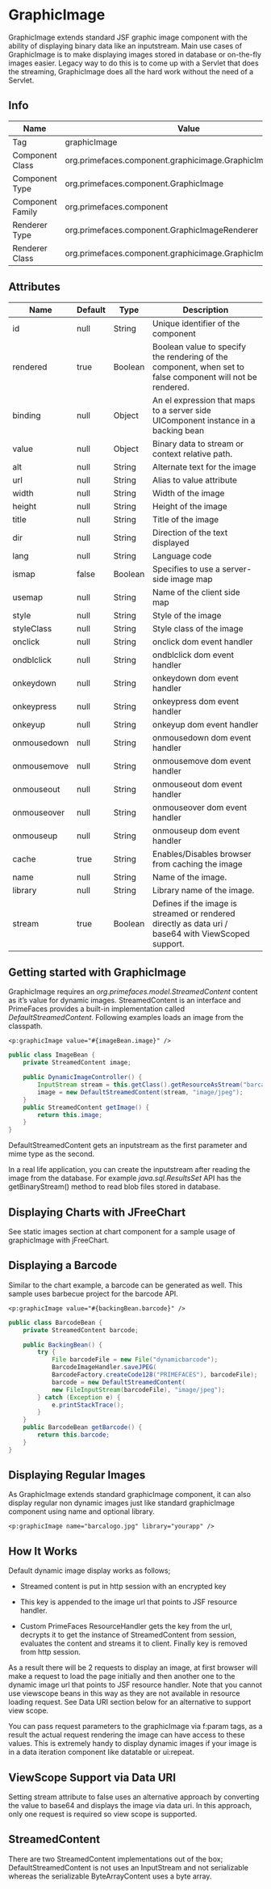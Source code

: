 # GraphicImage

GraphicImage extends standard JSF graphic image component with the ability of displaying binary
data like an inputstream. Main use cases of GraphicImage is to make displaying images stored in
database or on-the-fly images easier. Legacy way to do this is to come up with a Servlet that does
the streaming, GraphicImage does all the hard work without the need of a Servlet.

## Info

| Name | Value |
| - | - |
| Tag | graphicImage
| Component Class | org.primefaces.component.graphicimage.GraphicImage
| Component Type | org.primefaces.component.GraphicImage
| Component Family | org.primefaces.component |
| Renderer Type | org.primefaces.component.GraphicImageRenderer
| Renderer Class | org.primefaces.component.graphicimage.GraphicImageRenderer

## Attributes

| Name | Default | Type | Description | 
| --- | --- | --- | --- |
id | null | String | Unique identifier of the component
rendered | true | Boolean | Boolean value to specify the rendering of the component, when set to false component will not be rendered.
binding | null | Object | An el expression that maps to a server side UIComponent instance in a backing bean
value | null | Object | Binary data to stream or context relative path.
alt | null | String | Alternate text for the image
url | null | String | Alias to value attribute
width | null | String | Width of the image
height | null | String | Height of the image
title | null | String | Title of the image
dir | null | String | Direction of the text displayed
lang | null | String | Language code
ismap | false | Boolean | Specifies to use a server-side image map
usemap | null | String | Name of the client side map
style | null | String | Style of the image
styleClass | null | String | Style class of the image
onclick | null | String | onclick dom event handler
ondblclick | null | String | ondblclick dom event handler
onkeydown | null | String | onkeydown dom event handler
onkeypress | null | String | onkeypress dom event handler
onkeyup | null | String | onkeyup dom event handler
onmousedown | null | String | onmousedown dom event handler
onmousemove | null | String | onmousemove dom event handler
onmouseout | null | String | onmouseout dom event handler
onmouseover | null | String | onmouseover dom event handler
onmouseup | null | String | onmouseup dom event handler
cache | true | String | Enables/Disables browser from caching the image
name | null | String | Name of the image.
library | null | String | Library name of the image.
stream | true | Boolean | Defines if the image is streamed or rendered directly as data uri / base64 with ViewScoped support.

## Getting started with GraphicImage
GraphicImage requires an _org.primefaces.model.StreamedContent_ content as it’s value for dynamic
images. StreamedContent is an interface and PrimeFaces provides a built-in implementation called
_DefaultStreamedContent_. Following examples loads an image from the classpath.

```xhtml
<p:graphicImage value="#{imageBean.image}" />
```
```java
public class ImageBean {
    private StreamedContent image;

    public DynamicImageController() {
        InputStream stream = this.getClass().getResourceAsStream("barcalogo.jpg");
        image = new DefaultStreamedContent(stream, "image/jpeg");
    }
    public StreamedContent getImage() {
        return this.image;
    }
}
```
DefaultStreamedContent gets an inputstream as the first parameter and mime type as the second.


In a real life application, you can create the inputstream after reading the image from the database.
For example _java.sql.ResultsSet_ API has the getBinaryStream() method to read blob files stored in
database.

## Displaying Charts with JFreeChart
See static images section at chart component for a sample usage of graphicImage with jFreeChart.

## Displaying a Barcode
Similar to the chart example, a barcode can be generated as well. This sample uses barbecue project
for the barcode API.

```xhtml
<p:graphicImage value="#{backingBean.barcode}" />
```
```java
public class BarcodeBean {
    private StreamedContent barcode;

    public BackingBean() {
        try {
            File barcodeFile = new File("dynamicbarcode");
            BarcodeImageHandler.saveJPEG(
            BarcodeFactory.createCode128("PRIMEFACES"), barcodeFile);
            barcode = new DefaultStreamedContent(
            new FileInputStream(barcodeFile), "image/jpeg");
        } catch (Exception e) {
            e.printStackTrace();
        }
    }
    public BarcodeBean getBarcode() {
        return this.barcode;
    }
}
```
## Displaying Regular Images
As GraphicImage extends standard graphicImage component, it can also display regular non
dynamic images just like standard graphicImage component using name and optional library.

```xhtml
<p:graphicImage name="barcalogo.jpg" library="yourapp" />
```
## How It Works
Default dynamic image display works as follows;

- Streamed content is put in http session with an encrypted key
- This key is appended to the image url that points to JSF resource handler.


- Custom PrimeFaces ResourceHandler gets the key from the url, decrypts it to get the instance of
    StreamedContent from session, evaluates the content and streams it to client. Finally key is
    removed from http session.

As a result there will be 2 requests to display an image, at first browser will make a request to load
the page initially and then another one to the dynamic image url that points to JSF resource handler.
Note that you cannot use viewscope beans in this way as they are not available in resource loading
request. See Data URI section below for an alternative to support view scope.

You can pass request parameters to the graphicImage via f:param tags, as a result the actual request
rendering the image can have access to these values. This is extremely handy to display dynamic
images if your image is in a data iteration component like datatable or ui:repeat.

## ViewScope Support via Data URI
Setting stream attribute to false uses an alternative approach by converting the value to base64 and
displays the image via data uri. In this approach, only one request is required so view scope is
supported.

## StreamedContent
There are two StreamedContent implementations out of the box; DefaultStreamedContent is not
uses an InputStream and not serializable whereas the serializable ByteArrayContent uses a byte
array.
